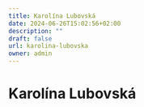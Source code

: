 ```yaml
---
title: Karolína Lubovská
date: 2024-06-26T15:02:56+02:00
description: ""
draft: false
url: karolina-lubovska
owner: admin
---
```

# Karolína Lubovská
<!-- SECTION BREAK -->

